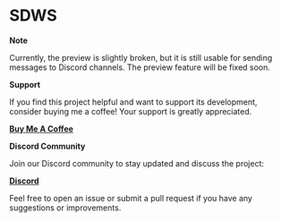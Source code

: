 # SDWS
**Note**

Currently, the preview is slightly broken, but it is still  usable for sending messages to Discord channels. The preview feature  will be fixed soon.

**Support**

If you find this project helpful and want to support its development, consider buying me a coffee! Your support is greatly appreciated.

**[Buy Me A Coffee](https://www.buymeacoffee.com/revdal)**

**Discord Community**

Join our Discord community to stay updated and discuss the project:

**[Discord](https://discord.gg/zmYFvR8vT8)**


Feel free to open an issue or submit a pull request if you have any suggestions or improvements.
